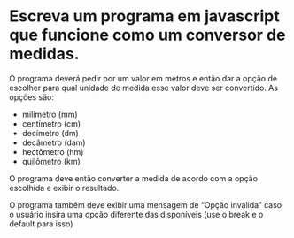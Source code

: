# Escreva um programa em javascript que funcione como um conversor de medidas.

O programa deverá pedir por um valor em metros e então dar a opção de escolher
para qual unidade de medida esse valor deve ser convertido. As opções são:

- milímetro (mm)
- centímetro (cm)
- decímetro (dm)
- decâmetro (dam)
- hectômetro (hm)
- quilômetro (km)

O programa deve então converter a medida de acordo com a opção escolhida e
exibir o resultado.

O programa também deve exibir uma mensagem de “Opção inválida” caso o
usuário insira uma opção diferente das disponíveis (use o break e o default para isso)